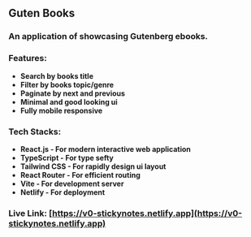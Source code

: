 ## **Guten Books**

### **An application of showcasing Gutenberg ebooks.**

### **Features:**

- **Search by books title**
- **Filter by books topic/genre**
- **Paginate by next and previous**
- **Minimal and good looking ui**
- **Fully mobile responsive**

### **Tech Stacks:**

- **React.js - For modern interactive web application**
- **TypeScript - For type sefty**
- **Tailwind CSS - For rapidly design ui layout**
- **React Router - For efficient routing**
- **Vite - For development server**
- **Netlify - For deployment**

### **Live Link: [https://v0-stickynotes.netlify.app](https://v0-stickynotes.netlify.app)**
